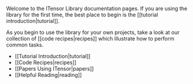 Welcome to the ITensor Library documentation pages. If you are using the library
for the first time, the best place to begin is the [[tutorial introduction|tutorial]].

As you begin to use the library for your own projects, take a look at
our collection of [[code recipes|recipes]] which illustrate how to perform common tasks.


* [[Tutorial Introduction|tutorial]]
* [[Code Recipes|recipes]]
* [[Papers Using ITensor|papers]]
* [[Helpful Reading|reading]]
